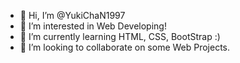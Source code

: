 - 👋 Hi, I’m @YukiChaN1997
- 👀 I’m interested in Web Developing!
- 🌱 I’m currently learning HTML, CSS, BootStrap :)
- 💞️ I’m looking to collaborate on some Web Projects.
